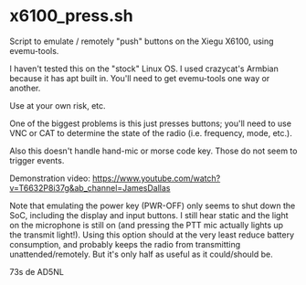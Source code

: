 # x6100_press.sh
Script to emulate / remotely "push" buttons on the Xiegu X6100, using evemu-tools.

I haven't tested this on the "stock" Linux OS. I used crazycat's Armbian because it has apt built in. You'll need to get evemu-tools one way or another.

Use at your own risk, etc.

One of the biggest problems is this just presses buttons; you'll need to use VNC or CAT to determine the state of the radio (i.e. frequency, mode, etc.).

Also this doesn't handle hand-mic or morse code key. Those do not seem to trigger events.

Demonstration video: https://www.youtube.com/watch?v=T6632P8i37g&ab_channel=JamesDallas

Note that emulating the power key (PWR-OFF) only seems to shut down the SoC, including the display and input buttons. I still hear static and the light on the microphone is still on (and pressing the PTT mic actually lights up the transmit light!). Using this option should at the very least reduce battery consumption, and probably keeps the radio from transmitting unattended/remotely. But it's only half as useful as it could/should be.

73s de AD5NL
